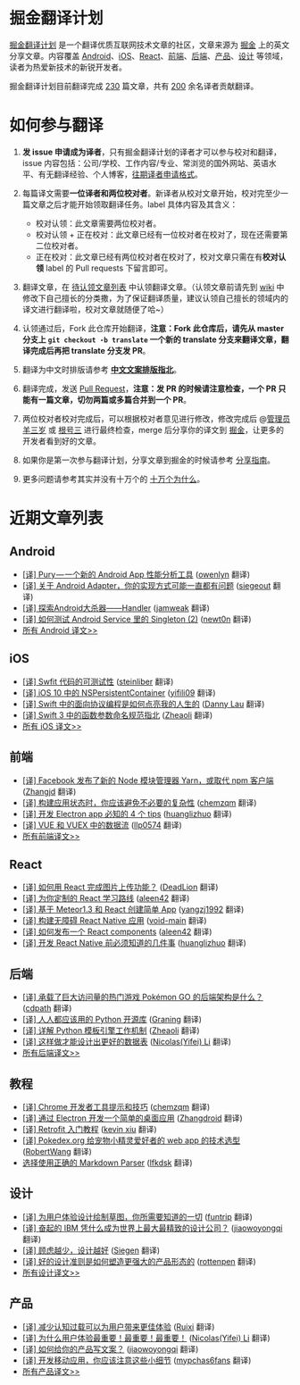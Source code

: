 # 掘金翻译计划

[掘金翻译计划](http://gold.xitu.io/#/tag/%E6%8E%98%E9%87%91%E7%BF%BB%E8%AF%91%E8%AE%A1%E5%88%92) 是一个翻译优质互联网技术文章的社区，文章来源为 [掘金](http://gold.xitu.io) 上的英文分享文章。内容覆盖 [Android](#android)、[iOS](#ios)、[React](#react)、[前端](#前端)、[后端](#后端)、[产品](#产品)、[设计](#设计) 等领域，读者为热爱新技术的新锐开发者。

掘金翻译计划目前翻译完成 [230](#近期文章列表) 篇文章，共有 [200](https://github.com/xitu/gold-miner/wiki/%E8%AF%91%E8%80%85%E7%A7%AF%E5%88%86%E8%A1%A8) 余名译者贡献翻译。

# 如何参与翻译

1. **发 issue 申请成为译者**，只有掘金翻译计划的译者才可以参与校对和翻译，issue 内容包括：公司/学校、工作内容/专业、常浏览的国外网站、英语水平、有无翻译经验、个人博客，[往期译者申请格式](https://github.com/xitu/gold-miner/issues/249)。

2. 每篇译文需要**一位译者和两位校对者**。新译者从校对文章开始，校对完至少一篇文章之后才能开始领取翻译任务。label 具体内容及其含义：
   
   * 校对认领：此文章需要两位校对者。
   * 校对认领 + 正在校对：此文章已经有一位校对者在校对了，现在还需要第二位校对者。
   * 正在校对：此文章已经有两位校对者在校对了，校对文章只需在有**校对认领** label 的 Pull requests 下留言即可。

3. 翻译文章，在 [待认领文章列表](https://github.com/xitu/gold-miner/issues?q=is%3Aissue+is%3Aopen+label%3A%E6%96%87%E7%AB%A0%E8%AE%A4%E9%A2%86) 中认领翻译文章。（认领文章前请先到 [wiki](https://github.com/xitu/gold-miner/wiki/译者擅长领域表) 中修改下自己擅长的分类撒，为了保证翻译质量，建议认领自己擅长的领域内的译文进行翻译啦，校对文章就随便了哈~）

4. 认领通过后，Fork 此仓库开始翻译，**注意：Fork 此仓库后，请先从 master 分支上 `git checkout -b translate` 一个新的 translate 分支来翻译文章，翻译完成后再把 translate 分支发 PR**。

5. 翻译为中文时排版请参考 **[中文文案排版指北](https://github.com/xitu/gold-miner/wiki/译文排版规则指北)**。

6. 翻译完成，发送 [Pull Request](https://github.com/xitu/gold-miner/pull/new/master)，**注意：发 PR 的时候请注意检查，一个 PR 只能有一篇文章，切勿两篇或多篇合并到一个 PR**。

7. 两位校对者校对完成后，可以根据校对者意见进行修改，修改完成后 @[管理员羊三岁](https://github.com/antonia0912) 或 [根号三](https://github.com/sqrthree) 进行最终检查，merge 后分享你的译文到 [掘金](http://gold.xitu.io)，让更多的开发者看到好的文章。

8. 如果你是第一次参与翻译计划，分享文章到掘金的时候请参考 [分享指南](https://github.com/xitu/gold-miner/wiki/分享到掘金指南)。

9. 更多问题请参考其实并没有十万个的 [十万个为什么](https://github.com/xitu/gold-miner/wiki/十万个为什么)。

# 近期文章列表

## Android

* [[译] Pury — 一个新的 Android App 性能分析工具](https://gold.xitu.io/entry/57fe4b92a22b9d005b1a8a2a?utm_source=gold-miner&utm_medium=readme&utm_campaign=github) ([owenlyn](https://github.com/owenlyn) 翻译)
* [[译] 关于 Android Adapter，你的实现方式可能一直都有问题](https://gold.xitu.io/entry/57fda1fe5bbb50005b3fef76?utm_source=gold-miner&utm_medium=readme&utm_campaign=github) ([siegeout](https://github.com/siegeout) 翻译)
* [[译] 探索Android大杀器——Handler](https://gold.xitu.io/entry/57fc9e937db2a20059628aa6?utm_source=gold-miner&utm_medium=readme&utm_campaign=github) ([jamweak](https://github.com/jamweak) 翻译)
* [[译] 如何测试 Android Service 里的 Singleton (2)](https://gold.xitu.io/entry/57fcb8f68ac2470058c9f621?utm_source=gold-miner&utm_medium=readme&utm_campaign=github) ([newt0n](https://github.com/newt0n) 翻译)
* [所有 Android 译文>>](https://github.com/xitu/gold-miner/blob/master/android.md)


## iOS

* [[译] Swfit 代码的可测试性](http://gold.xitu.io/entry/58086fe52f301e005c27221f?utm_source=gold-miner&utm_medium=readme&utm_campaign=github) ([steinliber](https://github.com/steinliber) 翻译)
* [[译] iOS 10 中的 NSPersistentContainer](http://gold.xitu.io/entry/580444efa34131005fe77197?utm_source=gold-miner&utm_medium=readme&utm_campaign=github) ([yifili09](https://github.com/yifili09) 翻译)
* [[译] Swift 中的面向协议编程是如何点亮我的人生的](http://gold.xitu.io/entry/58044fc5a22b9d005b4f56b2?utm_source=gold-miner&utm_medium=readme&utm_campaign=github) ([Danny Lau](https://github.com/Danny1451) 翻译)
* [[译] Swift 3 中的函数参数命名规范指北](http://gold.xitu.io/entry/57fa593b2e958a00558b2d17?utm_source=gold-miner&utm_medium=readme&utm_campaign=github) ([Zheaoli](https://github.com/Zheaoli) 翻译)
* [所有 iOS 译文>>](https://github.com/xitu/gold-miner/blob/master/ios.md)

## 前端

* [[译] Facebook 发布了新的 Node 模块管理器 Yarn，或取代 npm 客户端](https://gold.xitu.io/entry/57fe2f2b128fe1005483131b?utm_source=gold-miner&utm_medium=readme&utm_campaign=github) ([Zhangjd](https://github.com/Zhangjd) 翻译)
* [[译] 构建应用状态时，你应该避免不必要的复杂性](https://gold.xitu.io/entry/58044c2a0e3dd900571475fa?utm_source=gold-miner&utm_medium=readme&utm_campaign=github) ([chemzqm](https://github.com/chemzqm) 翻译)
* [[译] 开发 Electron app 必知的 4 个 tips](https://gold.xitu.io/entry/58025536bf22ec0064d5f3d9?utm_source=gold-miner&utm_medium=readme&utm_campaign=github) ([huanglizhuo](https://github.com/huanglizhuo) 翻译)
* [[译] VUE 和 VUEX 中的数据流](https://gold.xitu.io/entry/58007bcf0bd1d00058eefe69?utm_source=gold-miner&utm_medium=readme&utm_campaign=github) ([llp0574](https://github.com/llp0574) 翻译)
* [所有前端译文>>](https://github.com/xitu/gold-miner/blob/master/front-end.md)


## React

* [[译] 如何用 React 完成图片上传功能？](https://gold.xitu.io/entry/57b923225bbb50005b794943?utm_source=gold-miner&utm_medium=readme&utm_campaign=github) ([DeadLion](https://github.com/DeadLion) 翻译)
* [[译] 为你定制的 React 学习路线](https://gold.xitu.io/entry/578375b85bbb5000610cc247?utm_source=gold-miner&utm_medium=readme&utm_campaign=github) ([aleen42](http://aleen42.github.io/pc.html) 翻译)
* [[译] 基于 Meteor1.3 和 React 创建简单 App](http://gold.xitu.io/entry/5732a5af79df540060df2e53?utm_source=gold-miner&utm_medium=readme&utm_campaign=github) ([yangzj1992](http://www.qcyoung.com/) 翻译)
* [[译] 构建无障碍 React Native 应用](http://gold.xitu.io/entry/56cc0ab299a6ce005a1c3b2b?utm_source=gold-miner&utm_medium=readme&utm_campaign=github) ([void-main](https://github.com/void-main) 翻译)
* [[译] 如何发布一个 React components](http://gold.xitu.io/entry/56ce8d1fc24aa800520f94e8?utm_source=gold-miner&utm_medium=readme&utm_campaign=github) ([aleen42](https://github.com/aleen42) 翻译)
* [[译] 开发 React Native 前必须知道的几件事](http://gold.xitu.io/entry/56cbf55cefa631005c441d9b?utm_source=gold-miner&utm_medium=readme&utm_campaign=github) ([huanglizhuo](https://github.com/huanglizhuo) 翻译)


## 后端

*  [[译] 承载了巨大访问量的热门游戏 Pokémon GO 的后端架构是什么？](http://gold.xitu.io/entry/580aef59bf22ec005820a1dc?utm_source=gold-miner&utm_medium=readme&utm_campaign=github) ([cdpath](https://github.com/cdpath) 翻译)
*  [[译] 人人都应该用的 Python 开源库](http://gold.xitu.io/entry/57ca8aab165abd0068e5097a?utm_source=gold-miner&utm_medium=readme&utm_campaign=github) ([Graning](https://github.com/Graning) 翻译)
*  [[译] 详解 Python 模板引擎工作机制](http://gold.xitu.io/entry/57b4609f6be3ff006a0c8ad3?utm_source=gold-miner&utm_medium=readme&utm_campaign=github) ([Zheaoli](https://github.com/Zheaoli) 翻译)
*  [[译] 这样做才能设计出更好的数据表](http://gold.xitu.io/entry/57af3cbc5bbb500062cb38a5?utm_source=gold-miner&utm_medium=readme&utm_campaign=github) ([Nicolas(Yifei) Li](https://github.com/yifili09) 翻译)
* [所有后端译文>>](https://github.com/xitu/gold-miner/blob/master/backend.md)

## 教程

* [[译] Chrome 开发者工具提示和技巧](http://gold.xitu.io/entry/56d56f4dc4c971005193ecec?utm_source=gold-miner&utm_medium=readme&utm_campaign=github) ([chemzqm](https://github.com/chemzqm) 翻译)
* [[译] 通过 Electron 开发一个简单的桌面应用](http://gold.xitu.io/entry/56aae5e4a633bd0257ae4ab8?utm_source=gold-miner&utm_medium=readme&utm_campaign=github) ([Zhangdroid](https://github.com/Zhangdroid) 翻译)
* [[译] Retrofit 入门教程](http://gold.xitu.io/entry/56cc4085128fe100580dd0ca?utm_source=gold-miner&utm_medium=readme&utm_campaign=github) ([kevin xiu](https://github.com/xiuweikang) 翻译)
* [[译] Pokedex.org 给宠物小精灵爱好者的 web app 的技术选型](http://gold.xitu.io/entry/56cebb8edf0eea79dc7c1ff0?utm_source=gold-miner&utm_medium=readme&utm_campaign=github) ([RobertWang](https://github.com/RobertWang) 翻译)
* [选择使用正确的 Markdown Parser](http://gold.xitu.io/entry/56ce79db1532bc0053728c2f?utm_source=gold-miner&utm_medium=readme&utm_campaign=github) ([lfkdsk](https://github.com/lfkdsk) 翻译)


## 设计
  
* [[译] 为用户体验设计绘制草图，你所需要知道的一切](http://gold.xitu.io/entry/580cd2c5a22b9d006382cba8?utm_source=gold-miner&utm_medium=readme&utm_campaign=github) ([funtrip](https://github.com/funtrip) 翻译)
* [[译] 奋起的 IBM 凭什么成为世界上最大最精致的设计公司？](http://gold.xitu.io/entry/57e8c99b8ac247005bd929a6?utm_source=gold-miner&utm_medium=readme&utm_campaign=github) ([jiaowoyongqi](https://github.com/jiaowoyongqi) 翻译)
* [[译] 顾虑越少，设计越好](http://gold.xitu.io/entry/57df4d04a0bb9f0058a4429d?utm_source=gold-miner&utm_medium=readme&utm_campaign=github) ([Siegen](https://github.com/siegeout) 翻译)
* [[译] 好的设计准则是如何塑造更强大的产品形态的](http://gold.xitu.io/entry/57db572ed203090069d2e201?utm_source=gold-miner&utm_medium=readme&utm_campaign=github) ([rottenpen](https://github.com/rottenpen) 翻译)
* [所有设计译文>>](https://github.com/xitu/gold-miner/blob/master/design.md)


## 产品

* [[译] 减少认知过载可以为用户带来更佳体验](http://gold.xitu.io/entry/58007345816dfa0056e8ff5c?utm_source=gold-miner&utm_medium=readme&utm_campaign=github) ([Ruixi](https://github.com/Ruixi) 翻译)
* [[译] 为什么用户体验最重要！最重要！最重要！](http://gold.xitu.io/entry/57e388ef5bbb50005d3c97d9?utm_source=gold-miner&utm_medium=readme&utm_campaign=github) ([Nicolas(Yifei) Li](https://github.com/yifili09) 翻译)
* [[译] 如何给你的产品写文案？](http://gold.xitu.io/entry/57d3a12067f3560057d58eba?utm_source=gold-miner&utm_medium=readme&utm_campaign=github) ([jiaowoyongqi](https://github.com/jiaowoyongqi) 翻译)
* [[译] 开发移动应用，你应该注意这些小细节](http://gold.xitu.io/entry/57d2d60667f3560057d0cd85?utm_source=gold-miner&utm_medium=readme&utm_campaign=github) ([mypchas6fans](https://github.com/mypchas6fans) 翻译)
* [所有产品译文>>](https://github.com/xitu/gold-miner/blob/master/product.md)
